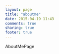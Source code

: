 ```yaml
---
layout: page
title: "aboutme"
date: 2015-04-19 11:43
comments: true
sharing: true
footer: true
---
```


AboutMePage

